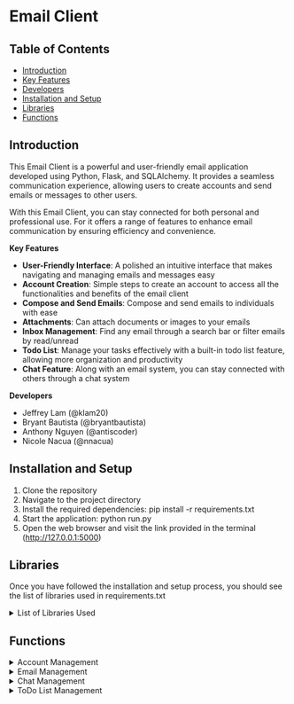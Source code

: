 # Email Client

## Table of Contents
- [Introduction](#introduction)
- [Key Features](#key-features)
- [Developers](#developers)
- [Installation and Setup](#installation-and-setup)
- [Libraries](#libraries)
- [Functions](#functions)

## Introduction <a name="introduction"></a>

This Email Client is a powerful and user-friendly email application 
developed using Python, Flask, and 
SQLAlchemy. It provides a seamless communication experience, allowing 
users to create accounts and send 
emails or messages to other users. 

With this Email Client, you can stay connected for both personal and 
professional use. For it offers a 
range of features to enhance email communication by ensuring efficiency 
and convenience. 

**Key Features** <a name="key-features"></a> 
- **User-Friendly Interface**: A polished an intuitive interface that 
makes navigating and managing emails 
and messages easy
- **Account Creation**: Simple steps to create an account to access all 
the functionalities and benefits of 
the email client
- **Compose and Send Emails**: Compose and send emails to individuals with 
ease
- **Attachments**: Can attach documents or images to your emails
- **Inbox Management**: Find any email through a search bar or filter 
emails by read/unread
- **Todo List**: Manage your tasks effectively with a built-in todo list 
feature, allowing more 
organization and productivity
- **Chat Feature**: Along with an email system, you can stay connected 
with others through a chat system

**Developers**  <a name="developers"></a>
- Jeffrey Lam (@klam20)
- Bryant Bautista (@bryantbautista)
- Anthony Nguyen (@antiscoder)
- Nicole Nacua (@nnacua)

## Installation and Setup  <a name="installation-and-setup"></a>
1. Clone the repository
2. Navigate to the project directory
3. Install the required dependencies: pip install -r requirements.txt
4. Start the application: python run.py 
5. Open the web browser and visit the link provided in the terminal 
(http://127.0.0.1:5000)

## Libraries <a name=“libraries”></a>
Once you have followed the installation and setup process, you should see 
the list of libraries used in requirements.txt
<details>
<summary> List of Libraries Used </summary>
<ul>
<li>alembic</li>
<li>blinker</li>
<li>click</li>
<li>dnspython</li>
<li>email-validator</li>
<li>Flask</li>
<li>Flask-Login</li>
<li>Flask-Mail</li>
<li>Flask-Migrate</li>
<li>Flask-SQLAlchemy</li>
<li>Flask-Uploads</li>
<li>Flask-WTF</li>
<li>greenlet</li>
<li>idna</li>
<li>itsdangerous</li>
<li>Jinja2</li>
<li>Mako</li>
<li>MarkupSafe</li>
<li>Pillow</li>
<li>SQLAlchemy</li>
<li>typing_extensions</li>
<li>Werkzeug</li>
<li>WTForms</li>
</ul>
</details>

## Functions <a name=“functions”></a>

<details>
<summary>Account Management</summary>
This section covers the various actions related to managing user accounts. 
Here are the instructions for each:

### Registration
- To register for an account, go to the home page and click the “Sign-up” 
button
- Create an email address and password to complete registration
    <details>
    <summary> Show example </summary>
    
    </details>

### Logging In
- Once you have a registered account, use the login feature to access 
other functionalities.
- Enter your registered email and password to log in
    <details>
    <summary> Show example </summary>
    
    </details>

### Logging Out
- To log out, locate the "Log-out" button in the navigation bar and click 
on it
- Logging out will terminate your current session
    <details>
    <summary> Show example </summary>
    
    </details>

### Deleting Account
- If you wish to delete your account, find the "Delete Account" button in 
the navigation bar.
- Click on the button to initiate the account deletion process
    <details>
    <summary> Show example </summary>
    
    </details>
</details>
<details>
<summary> Email Management</summary>
This section provides instructions for managing emails within the 
application. Here are the instructions for each action:

### Compose Button
- Locate the compose button on the bottom right corner
- Click on the compose button to create and send emails
    <details>
    <summary> Show example </summary>
    
    </details>

### Filling out the Form
- To send an email, provide the required information such as the 
recipient's email address, subject, and content
    <details>
    <summary> Show example </summary>
    
    </details>

### Adding Attachments
- To include attachments with the email, click on the attachment icon or 
look for an “Choose File” button
    <details>
    <summary> Show example </summary>
    
    </details>

### Inbox and Viewing
- The inbox provides separate viewing modes for sent and received emails
- To view an email, click on it from the list in the inbox
- Clicking on an email will allow you to view its contents, including the 
sender, subject, and message
    <details>
    <summary> Show example </summary>
    
    </details>
### Deleting Emails
- To delete an email, first, view its contents by clicking on it
- Within the email view, locate the "Delete Email" button
- Clicking the "Delete Email" button will remove the email from your view 
and potentially move it to a designated trash or deleted items folder
    <details>
    <summary> Show example </summary>
    
    </details>
</details>

<details>
<summary> Chat Management </summary>





</details>
<details>
<summary>ToDo List Management</summary>
This section covers the management of the To-Do List feature. Here are the 
instructions for each action:

### Adding Items
- On the left side of the email page, locate the dedicated section for the 
To-Do List
- Fill out the task description and due date fields
- Press the "+" button to add the task to the list
    <details>
    <summary> Show example </summary>
    
    </details>

### Marking Off Items
- To mark a task as done, simply click on the task in the list
- The task will be visually indicated as completed
    <details>
    <summary> Show example </summary>
    
    </details>

### Deleting items
- Each task in the list will have an "x" button next to it
- Clicking the "x" button will delete the corresponding task from the list
    <details>
    <summary> Show example </summary>
    
    </details>

### Editing Items
- Next to each task in the list, there is an edit button.
- Clicking the edit button will activate the task's edit mode.
- In edit mode, you can modify the task's description and due date.
- To save the changes, click the edit button again, and the task will exit 
edit mode.
    <details>
    <summary> Show example </summary>
    
    </details>
</details>
